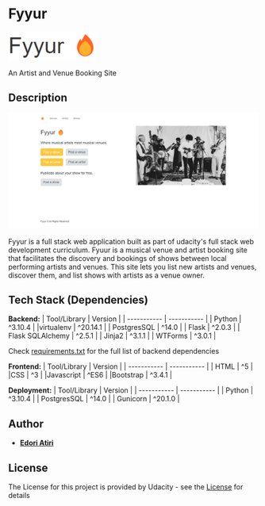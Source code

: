 # Fyyur

![Fyyur screenshot](./assets/Fyyur.png)

An Artist and Venue Booking Site

## Description

![Fyyur screenshot](./assets/Fyyur-SS.png)

Fyyur is a full stack web application built as part of udacity's full stack web development curriculum. Fyuur is a musical venue and artist booking site that facilitates the discovery and bookings of shows between local performing artists and venues. This site lets you list new artists and venues, discover them, and list shows with artists as a venue owner.

## Tech Stack (Dependencies)

**Backend:**
| Tool/Library | Version |
| ----------- | ----------- |
| Python | ^3.10.4 |
|virtualenv | ^20.14.1 |
| PostgresSQL | ^14.0 |
| Flask | ^2.0.3 |
| Flask SQLAlchemy | ^2.5.1 |
| Jinja2 | ^3.1.1 |
| WTForms | ^3.0.1 |

Check [requirements.txt](./requirements.txt) for the full list of backend dependencies

**Frontend:**
| Tool/Library | Version |
| ----------- | ----------- |
| HTML | ^5 |
|CSS | ^3 |
|Javascript | ^ES6 |
|Bootstrap | ^3.4.1 |

**Deployment:**
| Tool/Library | Version |
| ----------- | ----------- |
| Python | ^3.10.4 |
| PostgresSQL | ^14.0 |
| Gunicorn | ^20.1.0 |

## Author

- [**Edori Atiri**](https://github.com/EdoriAtiri)

## License

The License for this project is provided by Udacity - see the [License](./LICENSE.txt) for details
